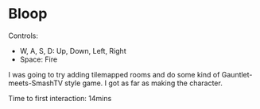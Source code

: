# Bloop #

Controls:

- W, A, S, D: Up, Down, Left, Right
- Space: Fire

I was going to try adding tilemapped rooms and do some kind of
Gauntlet-meets-SmashTV style game. I got as far as making the
character.

Time to first interaction: 14mins
